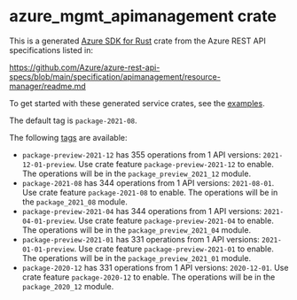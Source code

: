 # azure_mgmt_apimanagement crate

This is a generated [Azure SDK for Rust](https://github.com/Azure/azure-sdk-for-rust) crate from the Azure REST API specifications listed in:

https://github.com/Azure/azure-rest-api-specs/blob/main/specification/apimanagement/resource-manager/readme.md

To get started with these generated service crates, see the [examples](https://github.com/Azure/azure-sdk-for-rust/blob/main/services/README.md#examples).

The default tag is `package-2021-08`.

The following [tags](https://github.com/Azure/azure-sdk-for-rust/blob/main/services/tags.md) are available:

- `package-preview-2021-12` has 355 operations from 1 API versions: `2021-12-01-preview`. Use crate feature `package-preview-2021-12` to enable. The operations will be in the `package_preview_2021_12` module.
- `package-2021-08` has 344 operations from 1 API versions: `2021-08-01`. Use crate feature `package-2021-08` to enable. The operations will be in the `package_2021_08` module.
- `package-preview-2021-04` has 344 operations from 1 API versions: `2021-04-01-preview`. Use crate feature `package-preview-2021-04` to enable. The operations will be in the `package_preview_2021_04` module.
- `package-preview-2021-01` has 331 operations from 1 API versions: `2021-01-01-preview`. Use crate feature `package-preview-2021-01` to enable. The operations will be in the `package_preview_2021_01` module.
- `package-2020-12` has 331 operations from 1 API versions: `2020-12-01`. Use crate feature `package-2020-12` to enable. The operations will be in the `package_2020_12` module.